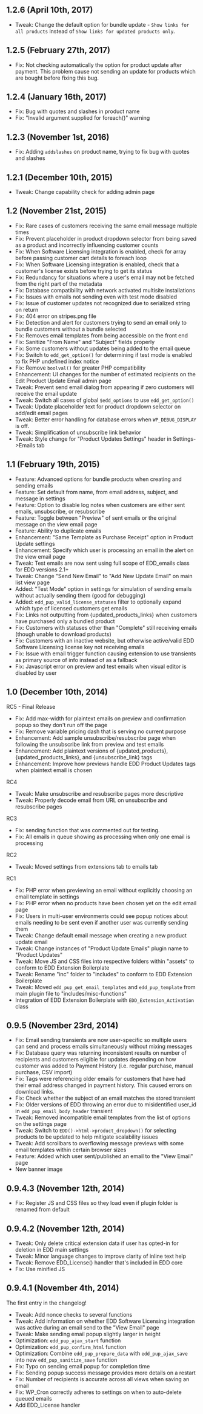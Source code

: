 ## 1.2.6 (April 10th, 2017)
* Tweak: Change the default option for bundle update - `Show links for all products` instead of `Show links for updated products only`.

## 1.2.5 (February 27th, 2017)
* Fix: Not checking automatically the option for product update after payment. This problem cause not sending an update for products which are bought before fixing this bug.

## 1.2.4 (January 16th, 2017)
* Fix: Bug with quotes and slashes in product name
* Fix: "Invalid argument supplied for foreach()" warning

## 1.2.3 (November 1st, 2016)
* Fix: Adding `addslashes` on product name, trying to fix bug with quotes and slashes

## 1.2.1 (December 10th, 2015)
* Tweak: Change capability check for adding admin page

## 1.2 (November 21st, 2015)
* Fix: Rare cases of customers receiving the same email message multiple times
* Fix: Prevent placeholder in product dropdown selector from being saved as a product and incorrectly influencing customer counts
* Fix: When Software Licensing integration is enabled, check for array before passing customer cart details to foreach loop
* Fix: When Software Licensing integration is enabled, check that a customer's license exists before trying to get its status
* Fix: Redundancy for situations where a user's email may not be fetched from the right part of the metadata
* Fix: Database compatibility with network activated multisite installations
* Fix: Issues with emails not sending even with test mode disabled
* Fix: Issue of customer updates not recognized due to serialized string on return
* Fix: 404 error on stripes.png file
* Fix: Detection and alert for customers trying to send an email only to bundle customers without a bundle selected
* Fix: Removes email templates from being accessible on the front end
* Fix: Sanitize "From Name" and "Subject" fields properly
* Fix: Some customers without updates being added to the email queue
* Fix: Switch to `edd_get_option()` for determining if test mode is enabled to fix PHP undefined index notice
* Fix: Remove `boolval()` for greater PHP compatibility
* Enhancement: UI changes for the number of estimated recipients on the Edit Product Update Email admin page
* Tweak: Prevent send email dialog from appearing if zero customers will receive the email update
* Tweak: Switch all cases of global `$edd_options` to use `edd_get_option()`
* Tweak: Update placeholder text for product dropdown selector on add/edit email pages
* Tweak: Better error handling for database errors when `WP_DEBUG_DISPLAY` is off.
* Tweak: Simplification of unsubscribe link behavior
* Tweak: Style change for "Product Updates Settings" header in Settings->Emails tab

## 1.1 (February 19th, 2015)
* Feature: Advanced options for bundle products when creating and sending emails
* Feature: Set default from name, from email address, subject, and message in settings
* Feature: Option to disable log notes when customers are either sent emails, unsubscribe, or resubscribe
* Feature: Toggle between "Preview" of sent emails or the original message on the view email page
* Feature: Ability to duplicate emails
* Enhancement: "Same Template as Purchase Receipt" option in Product Update settings
* Enhancement: Specify which user is processing an email in the alert on the view email page
* Tweak: Test emails are now sent using full scope of EDD_emails class for EDD versions 2.1+
* Tweak: Change "Send New Email" to "Add New Update Email" on main list view page
* Added: "Test Mode" option in settings for simulation of sending emails without actually sending them (good for debugging)
* Added: `edd_pup_valid_license_statuses` filter to optionally expand which type of licensed customers get emails
* Fix: Links not outputting from {updated\_products\_links} when customers have purchased only a bundled product
* Fix: Customers with statuses other than "Complete" still receiving emails (though unable to download products)
* Fix: Customers with an inactive website, but otherwise active/valid EDD Software Licensing license key not receiving emails
* Fix: Issue with email trigger function causing extension to use transients as primary source of info instead of as a fallback
* Fix: Javascript error on preview and test emails when visual editor is disabled by user

## 1.0 (December 10th, 2014)

RC5 - Final Release
* Fix: Add max-width for plaintext emails on preview and confirmation popup so they don't run off the page
* Fix: Remove variable pricing dash that is serving no current purpose
* Enhancement: Add sample unsubscribe/resubscribe page when following the unsubscribe link from preview and test emails
* Enhancement: Add plaintext versions of {updated\_products}, {updated\_products\_links}, and {unsubscribe\_link} tags
* Enhancement: Improve how previews handle EDD Product Updates tags when plaintext email is chosen


RC4
* Tweak: Make unsubscribe and resubscribe pages more descriptive
* Tweak: Properly decode email from URL on unsubscribe and resubscribe pages

RC3
* Fix: sending function that was commented out for testing.
* Fix: All emails in queue showing as processing when only one email is processing


RC2
* Tweak: Moved settings from extensions tab to emails tab


RC1
* Fix: PHP error when previewing an email without explicitly choosing an email template in settings
* Fix: PHP error when no products have been chosen yet on the edit email page
* Fix: Users in multi-user environments could see popup notices about emails needing to be sent even if another user was currently sending them
* Tweak: Change default email message when creating a new product update email
* Tweak: Change instances of "Product Update Emails" plugin name to "Product Updates"
* Tweak: Move JS and CSS files into respective folders within "assets" to conform to EDD Extension Boilerplate
* Tweak: Rename "inc" folder to "includes" to conform to EDD Extension Boilerplate
* Tweak: Moved `edd_pup_get_email_templates` and `edd_pup_template` from main plugin file to "includes/misc-functions"
* Integration of EDD Extension Boilerplate with `EDD_Extension_Activation` class

## 0.9.5 (November 23rd, 2014)

* Fix: Email sending transients are now user-specific so multiple users can send and process emails simultaneously without mixing messages
* Fix: Database query was returning inconsistent results on number of recipients and customers eligible for updates depending on how customer was added to Payment History (i.e. regular purchase, manual purchase, CSV import)
* Fix: Tags were referencing older emails for customers that have had their email address changed in payment history. This caused errors on download links.
* Fix: Check whether the subject of an email matches the stored transient
* Fix: Older versions of EDD throwing an error due to misidentified user_id in `edd_pup_email_body_header` transient
* Tweak: Removed incompatible email templates from the list of options on the settings page
* Tweak: Switch to `EDD()->html->product_dropdown()` for selecting products to be updated to help mitigate scalability issues
* Tweak: Add scrollbars to overflowing message previews with some email templates within certain browser sizes
* Feature: Added which user sent/published an email to the "View Email" page
* New banner image

## 0.9.4.3 (November 12th, 2014)

* Fix: Register JS and CSS files so they load even if plugin folder is renamed from default

## 0.9.4.2 (November 12th, 2014)

* Tweak: Only delete critical extension data if user has opted-in for deletion in EDD main settings
* Tweak: Minor language changes to improve clarity of inline text help
* Tweak: Remove EDD_License() handler that's included in EDD core
* Fix: Use minified JS

## 0.9.4.1 (November 4th, 2014)
The first entry in the changelog!

* Tweak: Add nonce checks to several functions
* Tweak: Add information on whether EDD Software Licensing integration was active during an email send to the "View Email" page
* Tweak: Make sending email popup slightly larger in height
* Optimization: `edd_pup_ajax_start` function
* Optimization: `edd_pup_confirm_html` function
* Optimization: Combine `edd_pup_prepare_data` with `edd_pup_ajax_save` into new `edd_pup_sanitize_save` function
* Fix: Typo on sending email popup for completion time
* Fix: Sending popup success message provides more details on a restart
* Fix: Number of recipients is accurate across all views when saving an email
* Fix: WP_Cron correctly adheres to settings on when to auto-delete queued emails
* Add EDD_License handler